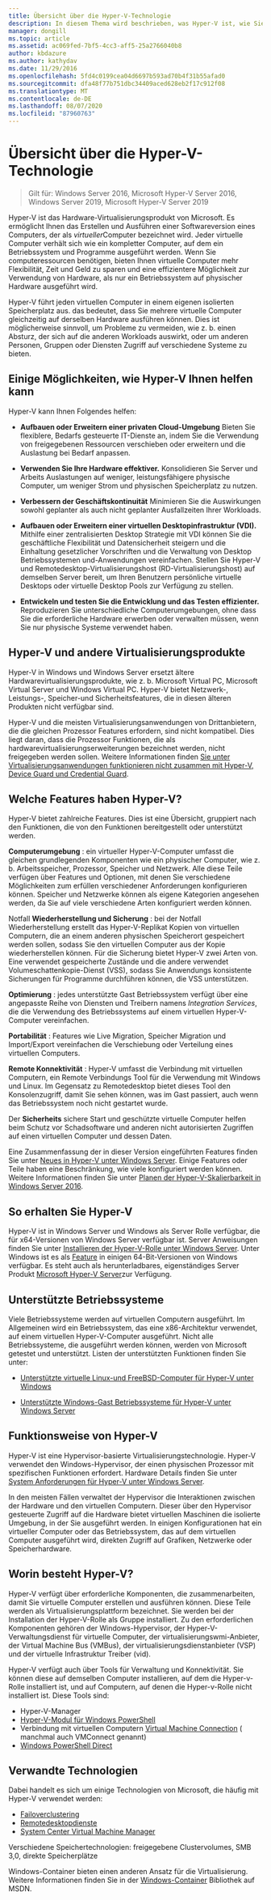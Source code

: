 ```yaml
---
title: Übersicht über die Hyper-V-Technologie
description: In diesem Thema wird beschrieben, was Hyper-V ist, wie Sie es erhalten, welche Features Sie nutzen können
manager: dongill
ms.topic: article
ms.assetid: ac069fed-7bf5-4cc3-aff5-25a2766040b8
author: kbdazure
ms.author: kathydav
ms.date: 11/29/2016
ms.openlocfilehash: 5fd4c0199cea04d6697b593ad70b4f31b55afad0
ms.sourcegitcommit: dfa48f77b751dbc34409aced628eb2f17c912f08
ms.translationtype: MT
ms.contentlocale: de-DE
ms.lasthandoff: 08/07/2020
ms.locfileid: "87960763"
---
```

# <a name="hyper-v-technology-overview"></a>Übersicht über die Hyper-V-Technologie

>Gilt für: Windows Server 2016, Microsoft Hyper-V Server 2016, Windows Server 2019, Microsoft Hyper-V Server 2019

Hyper-V ist das Hardware-Virtualisierungsprodukt von Microsoft. Es ermöglicht Ihnen das Erstellen und Ausführen einer Softwareversion eines Computers, der als *virtueller*Computer bezeichnet wird. Jeder virtuelle Computer verhält sich wie ein kompletter Computer, auf dem ein Betriebssystem und Programme ausgeführt werden. Wenn Sie computeressourcen benötigen, bieten Ihnen virtuelle Computer mehr Flexibilität, Zeit und Geld zu sparen und eine effizientere Möglichkeit zur Verwendung von Hardware, als nur ein Betriebssystem auf physischer Hardware ausgeführt wird.

Hyper-V führt jeden virtuellen Computer in einem eigenen isolierten Speicherplatz aus. das bedeutet, dass Sie mehrere virtuelle Computer gleichzeitig auf derselben Hardware ausführen können. Dies ist möglicherweise sinnvoll, um Probleme zu vermeiden, wie z. b. einen Absturz, der sich auf die anderen Workloads auswirkt, oder um anderen Personen, Gruppen oder Diensten Zugriff auf verschiedene Systeme zu bieten.

## <a name="some-ways-hyper-v-can-help-you"></a>Einige Möglichkeiten, wie Hyper-V Ihnen helfen kann

Hyper-V kann Ihnen Folgendes helfen:

- **Aufbauen oder Erweitern einer privaten Cloud-Umgebung** Bieten Sie flexiblere, Bedarfs gesteuerte IT-Dienste an, indem Sie die Verwendung von freigegebenen Ressourcen verschieben oder erweitern und die Auslastung bei Bedarf anpassen.

- **Verwenden Sie Ihre Hardware effektiver.** Konsolidieren Sie Server und Arbeits Auslastungen auf weniger, leistungsfähigere physische Computer, um weniger Strom und physischen Speicherplatz zu nutzen.

- **Verbessern der Geschäftskontinuität** Minimieren Sie die Auswirkungen sowohl geplanter als auch nicht geplanter Ausfallzeiten Ihrer Workloads.

- **Aufbauen oder Erweitern einer virtuellen Desktopinfrastruktur (VDI).** Mithilfe einer zentralisierten Desktop Strategie mit VDI können Sie die geschäftliche Flexibilität und Datensicherheit steigern und die Einhaltung gesetzlicher Vorschriften und die Verwaltung von Desktop Betriebssystemen und-Anwendungen vereinfachen. Stellen Sie Hyper-V und Remotedesktop-Virtualisierungshost (RD-Virtualisierungshost) auf demselben Server bereit, um Ihren Benutzern persönliche virtuelle Desktops oder virtuelle Desktop Pools zur Verfügung zu stellen.

- **Entwickeln und testen Sie die Entwicklung und das Testen effizienter.** Reproduzieren Sie unterschiedliche Computerumgebungen, ohne dass Sie die erforderliche Hardware erwerben oder verwalten müssen, wenn Sie nur physische Systeme verwendet haben.

## <a name="hyper-v-and-other-virtualization-products"></a>Hyper-V und andere Virtualisierungsprodukte

Hyper-V in Windows und Windows Server ersetzt ältere Hardwarevirtualisierungsprodukte, wie z. b. Microsoft Virtual PC, Microsoft Virtual Server und Windows Virtual PC. Hyper-V bietet Netzwerk-, Leistungs-, Speicher-und Sicherheitsfeatures, die in diesen älteren Produkten nicht verfügbar sind.

Hyper-V und die meisten Virtualisierungsanwendungen von Drittanbietern, die die gleichen Prozessor Features erfordern, sind nicht kompatibel. Dies liegt daran, dass die Prozessor Funktionen, die als hardwarevirtualisierungserweiterungen bezeichnet werden, nicht freigegeben werden sollen. Weitere Informationen finden [Sie unter Virtualisierungsanwendungen funktionieren nicht zusammen mit Hyper-V, Device Guard und Credential Guard](https://support.microsoft.com/kb/3204980).

## <a name="what-features-does-hyper-v-have"></a>Welche Features haben Hyper-V?

Hyper-V bietet zahlreiche Features. Dies ist eine Übersicht, gruppiert nach den Funktionen, die von den Funktionen bereitgestellt oder unterstützt werden.

**Computerumgebung** : ein virtueller Hyper-V-Computer umfasst die gleichen grundlegenden Komponenten wie ein physischer Computer, wie z. b. Arbeitsspeicher, Prozessor, Speicher und Netzwerk. Alle diese Teile verfügen über Features und Optionen, mit denen Sie verschiedene Möglichkeiten zum erfüllen verschiedener Anforderungen konfigurieren können. Speicher und Netzwerke können als eigene Kategorien angesehen werden, da Sie auf viele verschiedene Arten konfiguriert werden können.

Notfall **Wiederherstellung und Sicherung** : bei der Notfall Wiederherstellung erstellt das Hyper-V-Replikat Kopien von virtuellen Computern, die an einem anderen physischen Speicherort gespeichert werden sollen, sodass Sie den virtuellen Computer aus der Kopie wiederherstellen können. Für die Sicherung bietet Hyper-V zwei Arten von. Eine verwendet gespeicherte Zustände und die andere verwendet Volumeschattenkopie-Dienst (VSS), sodass Sie Anwendungs konsistente Sicherungen für Programme durchführen können, die VSS unterstützen.

**Optimierung** : jedes unterstützte Gast Betriebssystem verfügt über eine angepasste Reihe von Diensten und Treibern namens *Integration Services*, die die Verwendung des Betriebssystems auf einem virtuellen Hyper-V-Computer vereinfachen.

**Portabilität** : Features wie Live Migration, Speicher Migration und Import/Export vereinfachen die Verschiebung oder Verteilung eines virtuellen Computers.

**Remote Konnektivität** : Hyper-V umfasst die Verbindung mit virtuellen Computern, ein Remote Verbindungs Tool für die Verwendung mit Windows und Linux. Im Gegensatz zu Remotedesktop bietet dieses Tool den Konsolenzugriff, damit Sie sehen können, was im Gast passiert, auch wenn das Betriebssystem noch nicht gestartet wurde.

Der **Sicherheits** sichere Start und geschützte virtuelle Computer helfen beim Schutz vor Schadsoftware und anderen nicht autorisierten Zugriffen auf einen virtuellen Computer und dessen Daten.

Eine Zusammenfassung der in dieser Version eingeführten Features finden Sie unter [Neues in Hyper-V unter Windows Server](What-s-new-in-Hyper-V-on-Windows.md). Einige Features oder Teile haben eine Beschränkung, wie viele konfiguriert werden können. Weitere Informationen finden Sie unter [Planen der Hyper-V-Skalierbarkeit in Windows Server 2016](plan/Plan-for-Hyper-V-scalability-in-Windows-Server-2016.md).

## <a name="how-to-get-hyper-v"></a>So erhalten Sie Hyper-V

Hyper-V ist in Windows Server und Windows als Server Rolle verfügbar, die für x64-Versionen von Windows Server verfügbar ist. Server Anweisungen finden Sie unter [Installieren der Hyper-V-Rolle unter Windows Server](get-started/Install-the-Hyper-V-role-on-Windows-Server.md). Unter Windows ist es als [Feature](https://docs.microsoft.com/virtualization/hyper-v-on-windows/index) in einigen 64-Bit-Versionen von Windows verfügbar. Es steht auch als herunterladbares, eigenständiges Server Produkt [Microsoft Hyper-V Server](https://www.microsoft.com/evalcenter/evaluate-hyper-v-server-2019)zur Verfügung.

## <a name="supported-operating-systems"></a>Unterstützte Betriebssysteme

Viele Betriebssysteme werden auf virtuellen Computern ausgeführt. Im Allgemeinen wird ein Betriebssystem, das eine x86-Architektur verwendet, auf einem virtuellen Hyper-V-Computer ausgeführt. Nicht alle Betriebssysteme, die ausgeführt werden können, werden von Microsoft getestet und unterstützt. Listen der unterstützten Funktionen finden Sie unter:

- [Unterstützte virtuelle Linux-und FreeBSD-Computer für Hyper-V unter Windows](Supported-Linux-and-FreeBSD-virtual-machines-for-Hyper-V-on-Windows.md)

- [Unterstützte Windows-Gast Betriebssysteme für Hyper-V unter Windows Server](Supported-Windows-guest-operating-systems-for-Hyper-V-on-Windows.md)

## <a name="how-hyper-v-works"></a>Funktionsweise von Hyper-V

Hyper-V ist eine Hypervisor-basierte Virtualisierungstechnologie. Hyper-V verwendet den Windows-Hypervisor, der einen physischen Prozessor mit spezifischen Funktionen erfordert. Hardware Details finden Sie unter [System Anforderungen für Hyper-V unter Windows Server](System-requirements-for-Hyper-V-on-Windows.md).

In den meisten Fällen verwaltet der Hypervisor die Interaktionen zwischen der Hardware und den virtuellen Computern. Dieser über den Hypervisor gesteuerte Zugriff auf die Hardware bietet virtuellen Maschinen die isolierte Umgebung, in der Sie ausgeführt werden. In einigen Konfigurationen hat ein virtueller Computer oder das Betriebssystem, das auf dem virtuellen Computer ausgeführt wird, direkten Zugriff auf Grafiken, Netzwerke oder Speicherhardware.

## <a name="what-does-hyper-v-consist-of"></a>Worin besteht Hyper-V?

Hyper-V verfügt über erforderliche Komponenten, die zusammenarbeiten, damit Sie virtuelle Computer erstellen und ausführen können. Diese Teile werden als Virtualisierungsplattform bezeichnet. Sie werden bei der Installation der Hyper-V-Rolle als Gruppe installiert. Zu den erforderlichen Komponenten gehören der Windows-Hypervisor, der Hyper-V-Verwaltungsdienst für virtuelle Computer, der virtualisierungswmi-Anbieter, der Virtual Machine Bus (VMBus), der virtualisierungsdienstanbieter (VSP) und der virtuelle Infrastruktur Treiber (vid).

Hyper-V verfügt auch über Tools für Verwaltung und Konnektivität. Sie können diese auf demselben Computer installieren, auf dem die Hyper-v-Rolle installiert ist, und auf Computern, auf denen die Hyper-v-Rolle nicht installiert ist. Diese Tools sind:

- Hyper-V-Manager
- [Hyper-V-Modul für Windows PowerShell](https://docs.microsoft.com/powershell/module/hyper-v/index)
- Verbindung mit virtuellen Computern [Virtual Machine Connection](https://docs.microsoft.com/windows-server/virtualization/hyper-v/learn-more/hyper-v-virtual-machine-connect) \( manchmal auch VMConnect genannt\)
- [Windows PowerShell Direct](manage/Manage-Windows-virtual-machines-with-PowerShell-Direct.md)

## <a name="related-technologies"></a>Verwandte Technologien

Dabei handelt es sich um einige Technologien von Microsoft, die häufig mit Hyper-V verwendet werden:

- [Failoverclustering](../../failover-clustering/whats-new-in-failover-clustering.md)
- [Remotedesktopdienste](../../remote/remote-desktop-services/Host-desktops-and-apps-in-Remote-Desktop-Services.md)
- [System Center Virtual Machine Manager](https://docs.microsoft.com/system-center/vmm/overview)

Verschiedene Speichertechnologien: freigegebene Clustervolumes, SMB 3,0, direkte Speicherplätze

Windows-Container bieten einen anderen Ansatz für die Virtualisierung. Weitere Informationen finden Sie in der [Windows-Container](https://docs.microsoft.com/virtualization/windowscontainers/index) Bibliothek auf MSDN.

